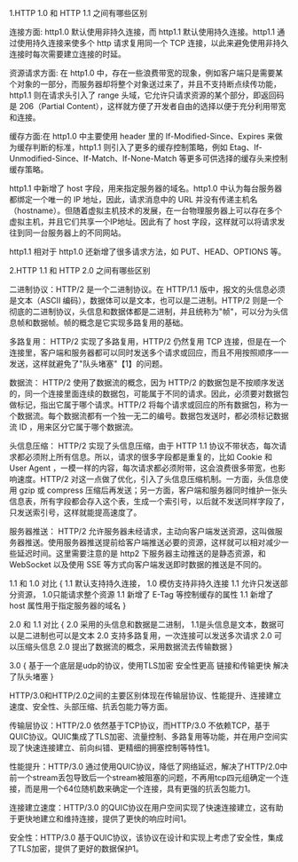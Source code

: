<!-- https://github.com/yuanyuanbyte/Blog/issues/123 -->
1.HTTP 1.0 和 HTTP 1.1 之间有哪些区别

连接方面: http1.0 默认使用非持久连接，而 http1.1 默认使用持久连接。http1.1 通过使用持久连接来使多个 http 请求复用同一个 TCP 连接，以此来避免使用非持久连接时每次需要建立连接的时延。

资源请求方面: 在 http1.0 中，存在一些浪费带宽的现象，例如客户端只是需要某个对象的一部分，而服务器却将整个对象送过来了，并且不支持断点续传功能，http1.1 则在请求头引入了 range 头域，它允许只请求资源的某个部分，即返回码是 206（Partial Content），这样就方便了开发者自由的选择以便于充分利用带宽和连接。

缓存方面:在 http1.0 中主要使用 header 里的 If-Modified-Since、Expires 来做为缓存判断的标准，http1.1 则引入了更多的缓存控制策略，例如 Etag、If-Unmodified-Since、If-Match、If-None-Match 等更多可供选择的缓存头来控制缓存策略。

http1.1 中新增了 host 字段，用来指定服务器的域名。http1.0 中认为每台服务器都绑定一个唯一的 IP 地址，因此，请求消息中的 URL 并没有传递主机名（hostname）。但随着虚拟主机技术的发展，在一台物理服务器上可以存在多个虚拟主机，并且它们共享一个IP地址。因此有了 host 字段，这样就可以将请求发往到同一台服务器上的不同网站。

http1.1 相对于 http1.0 还新增了很多请求方法，如 PUT、HEAD、OPTIONS 等。


2.HTTP 1.1 和 HTTP 2.0 之间有哪些区别

二进制协议：HTTP/2 是一个二进制协议。在 HTTP/1.1 版中，报文的头信息必须是文本（ASCII 编码），数据体可以是文本，也可以是二进制。HTTP/2 则是一个彻底的二进制协议，头信息和数据体都是二进制，并且统称为"帧"，可以分为头信息帧和数据帧。帧的概念是它实现多路复用的基础。

多路复用： HTTP/2 实现了多路复用，HTTP/2 仍然复用 TCP 连接，但是在一个连接里，客户端和服务器都可以同时发送多个请求或回应，而且不用按照顺序一一发送，这样就避免了"队头堵塞"【1】的问题。

数据流： HTTP/2 使用了数据流的概念，因为 HTTP/2 的数据包是不按顺序发送的，同一个连接里面连续的数据包，可能属于不同的请求。因此，必须要对数据包做标记，指出它属于哪个请求。HTTP/2 将每个请求或回应的所有数据包，称为一个数据流。每个数据流都有一个独一无二的编号。数据包发送时，都必须标记数据流 ID ，用来区分它属于哪个数据流。

头信息压缩： HTTP/2 实现了头信息压缩，由于 HTTP 1.1 协议不带状态，每次请求都必须附上所有信息。所以，请求的很多字段都是重复的，比如 Cookie 和 User Agent ，一模一样的内容，每次请求都必须附带，这会浪费很多带宽，也影响速度。HTTP/2 对这一点做了优化，引入了头信息压缩机制。一方面，头信息使用 gzip 或 compress 压缩后再发送；另一方面，客户端和服务器同时维护一张头信息表，所有字段都会存入这个表，生成一个索引号，以后就不发送同样字段了，只发送索引号，这样就能提高速度了。

服务器推送： HTTP/2 允许服务器未经请求，主动向客户端发送资源，这叫做服务器推送。使用服务器推送提前给客户端推送必要的资源，这样就可以相对减少一些延迟时间。这里需要注意的是 http2 下服务器主动推送的是静态资源，和 WebSocket 以及使用 SSE 等方式向客户端发送即时数据的推送是不同的。






1.1  和  1.0  对比
{
    1.1 默认支持持久连接， 1.0 模仿支持非持久连接
    1.1 允许只发送部分资源，  1.0只能请求整个资源
    1.1 新增了 E-Tag 等控制缓存的属性
    1.1 新增了 host 属性用于指定服务器的域名
}

2.0  和  1.1  对比
{
    2.0 采用的头信息和数据是二进制， 1.1是头信息是文本，数据可以是二进制也可以是文本
    2.0 支持多路复用，一次连接可以发送多次请求
    2.0 可以压缩头信息
    2.0 提出了数据流的概念，采用数据流去传输数据
}

3.0
{
    基于一个底层是udp的协议，使用TLS加密
    安全性更高
    链接和传输更快
    解决了队头堵塞
}

‌HTTP/3.0‌和‌HTTP/2.0‌之间的主要区别体现在传输层协议、性能提升、连接建立速度、安全性、头部压缩、抗丢包能力等方面。

‌传输层协议‌：HTTP/2.0 依然基于‌TCP‌协议，而HTTP/3.0 不依赖TCP，基于‌QUIC‌协议。QUIC集成了TLS加密、流量控制、多路复用等功能，并在用户空间实现了快速连接建立、前向纠错、更精细的拥塞控制等特性‌1。

‌性能提升‌：HTTP/3.0 通过使用QUIC协议，降低了网络延迟，解决了HTTP/2.0中前一个stream丢包导致后一个stream被阻塞的问题，不再用tcp四元组确定一个连接，而是用一个64位随机数来确定一个连接，具有更强的抗丢包能力‌1。

‌连接建立速度‌：HTTP/3.0 的QUIC协议在用户空间实现了快速连接建立，这有助于更快地建立和维持连接，提供了更快的响应时间‌1。

‌安全性‌：HTTP/3.0 基于QUIC协议，该协议在设计和实现上考虑了安全性，集成了TLS加密，提供了更好的数据保护‌1。